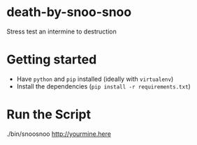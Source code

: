 death-by-snoo-snoo
==================

Stress test an intermine to destruction

Getting started
================

* Have `python` and `pip` installed (ideally with `virtualenv`)
* Install the dependencies (`pip install -r requirements.txt`)

Run the Script
==============

  ./bin/snoosnoo http://yourmine.here
